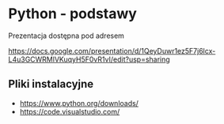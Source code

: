 # Python - podstawy 

Prezentacja dostępna pod adresem

https://docs.google.com/presentation/d/1QeyDuwr1ez5F7j6lcx-L4u3GCWRMlVKuqyH5F0vR1vI/edit?usp=sharing


## Pliki instalacyjne

- https://www.python.org/downloads/
- https://code.visualstudio.com/

